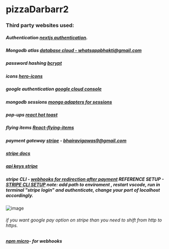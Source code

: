 # pizzaDarbarr2

### Third party websites used:
##### Authentication [nextjs authentication](https://next-auth.js.org/configuration/providers/credentials).
##### Mongodb atlas   [database cloud - whatsappbhakti@gmail.com](https://cloud.mongodb.com/) 
##### password hashing [bcrypt](https://www.npmjs.com/package/bcrypt)
##### icons [hero-icons](https://heroicons.com/)
##### google authentication [google cloud console](https://console.cloud.google.com/welcome/new?pli=1)
##### mongodb sessions [mongo adapters for sessions](https://authjs.dev/getting-started/adapters/mongodb)
##### pop-ups  [react hot toast](https://react-hot-toast.com/docs)
##### flying items [React-flying-items](https://npm.io/package/react-flying-item)
##### payment gateway [stripe](https://dashboard.stripe.com/test/dashboard) - bhairavigawas9@gmail.com
##### [stripe docs](https://docs.stripe.com/api/checkout/sessions/create)
##### [api keys stripe](https://dashboard.stripe.com/test/apikeys)
##### stripe CLI - [webhooks for redirection after payment](https://dashboard.stripe.com/test/workbench/webhooks) REFERENCE SETUP - [STRIPE CLI SETUP](https://www.youtube.com/watch?v=LUHeCvVFATU) note: add path to enviroment , restart vscode, run in terminal "stripe login" and authenticate, change your port of localhost accordingly.
![image](https://github.com/user-attachments/assets/7d9d9aeb-96d4-4b98-9843-cb82c90511d8)


###### if you want google pay option on stripe than you need to shift from http to https.






##### [npm micro](https://www.npmjs.com/package/micro)- for webhooks
